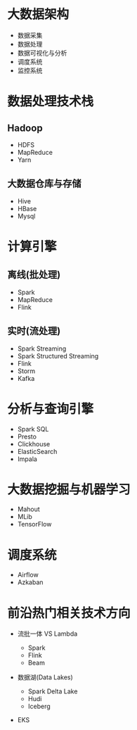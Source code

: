 # 大数据架构
* 数据采集
* 数据处理
* 数据可视化与分析
* 调度系统
* 监控系统

# 数据处理技术栈
## Hadoop
* HDFS
* MapReduce
* Yarn

## 大数据仓库与存储
* Hive
* HBase
* Mysql

# 计算引擎
## 离线(批处理)
* Spark
* MapReduce
* Flink

## 实时(流处理)
* Spark Streaming
* Spark Structured Streaming
* Flink
* Storm
* Kafka

# 分析与查询引擎
* Spark SQL
* Presto
* Clickhouse
* ElasticSearch
* Impala

# 大数据挖掘与机器学习
* Mahout
* MLib
* TensorFlow

# 调度系统
* Airflow
* Azkaban

# 前沿热门相关技术方向
* 流批一体 VS Lambda
    * Spark
    * Flink
    * Beam

* 数据湖(Data Lakes)
    * Spark Delta Lake
    * Hudi
    * Iceberg
* EKS



